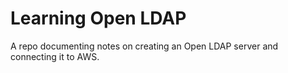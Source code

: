# Learning Open LDAP
A repo documenting notes on creating an Open LDAP server and connecting it to AWS. 
